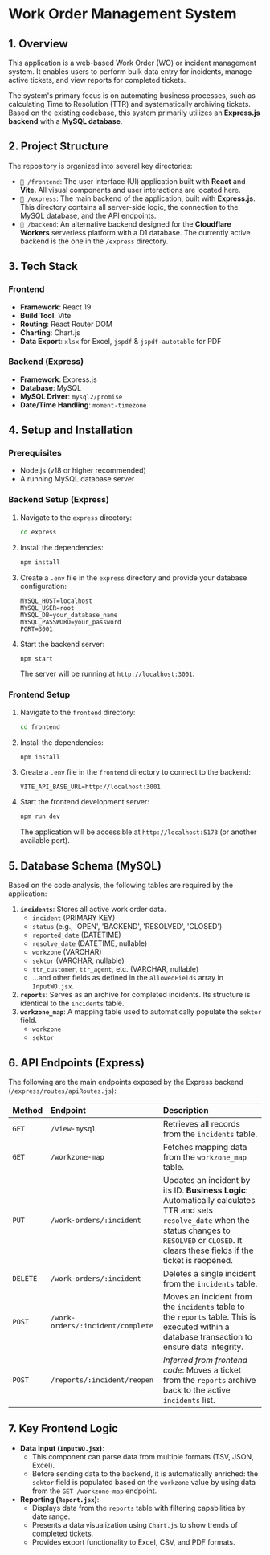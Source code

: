 # Work Order Management System

## 1. Overview

This application is a web-based Work Order (WO) or incident management system. It enables users to perform bulk data entry for incidents, manage active tickets, and view reports for completed tickets.

The system's primary focus is on automating business processes, such as calculating Time to Resolution (TTR) and systematically archiving tickets. Based on the existing codebase, this system primarily utilizes an **Express.js backend** with a **MySQL database**.

## 2. Project Structure

The repository is organized into several key directories:

-   `📁 /frontend`: The user interface (UI) application built with **React** and **Vite**. All visual components and user interactions are located here.
-   `📁 /express`: The main backend of the application, built with **Express.js**. This directory contains all server-side logic, the connection to the MySQL database, and the API endpoints.
-   `📁 /backend`: An alternative backend designed for the **Cloudflare Workers** serverless platform with a D1 database. The currently active backend is the one in the `/express` directory.

## 3. Tech Stack

### Frontend
-   **Framework**: React 19
-   **Build Tool**: Vite
-   **Routing**: React Router DOM
-   **Charting**: Chart.js
-   **Data Export**: `xlsx` for Excel, `jspdf` & `jspdf-autotable` for PDF

### Backend (Express)
-   **Framework**: Express.js
-   **Database**: MySQL
-   **MySQL Driver**: `mysql2/promise`
-   **Date/Time Handling**: `moment-timezone`

## 4. Setup and Installation

### Prerequisites
-   Node.js (v18 or higher recommended)
-   A running MySQL database server

### Backend Setup (Express)
1.  Navigate to the `express` directory:
    ```bash
    cd express
    ```
2.  Install the dependencies:
    ```bash
    npm install
    ```
3.  Create a `.env` file in the `express` directory and provide your database configuration:
    ```env
    MYSQL_HOST=localhost
    MYSQL_USER=root
    MYSQL_DB=your_database_name
    MYSQL_PASSWORD=your_password
    PORT=3001
    ```
4.  Start the backend server:
    ```bash
    npm start
    ```
    The server will be running at `http://localhost:3001`.

### Frontend Setup
1.  Navigate to the `frontend` directory:
    ```bash
    cd frontend
    ```
2.  Install the dependencies:
    ```bash
    npm install
    ```
3.  Create a `.env` file in the `frontend` directory to connect to the backend:
    ```env
    VITE_API_BASE_URL=http://localhost:3001
    ```
4.  Start the frontend development server:
    ```bash
    npm run dev
    ```
    The application will be accessible at `http://localhost:5173` (or another available port).

## 5. Database Schema (MySQL)

Based on the code analysis, the following tables are required by the application:

1.  **`incidents`**: Stores all active work order data.
    -   `incident` (PRIMARY KEY)
    -   `status` (e.g., 'OPEN', 'BACKEND', 'RESOLVED', 'CLOSED')
    -   `reported_date` (DATETIME)
    -   `resolve_date` (DATETIME, nullable)
    -   `workzone` (VARCHAR)
    -   `sektor` (VARCHAR, nullable)
    -   `ttr_customer`, `ttr_agent`, etc. (VARCHAR, nullable)
    -   ...and other fields as defined in the `allowedFields` array in `InputWO.jsx`.
2.  **`reports`**: Serves as an archive for completed incidents. Its structure is identical to the `incidents` table.
3.  **`workzone_map`**: A mapping table used to automatically populate the `sektor` field.
    -   `workzone`
    -   `sektor`

## 6. API Endpoints (Express)

The following are the main endpoints exposed by the Express backend (`/express/routes/apiRoutes.js`):

| Method | Endpoint                      | Description                                                                                                                                                                                                                                                                                             |
| :----- | :---------------------------- | :------------------------------------------------------------------------------------------------------------------------------------------------------------------------------------------------------------------------------------------------------------------------------------------------------ |
| `GET`  | `/view-mysql`                 | Retrieves all records from the `incidents` table.                                                                                                                                                                     |
| `GET`  | `/workzone-map`               | Fetches mapping data from the `workzone_map` table.                                                                                                                                                             |
| `PUT`  | `/work-orders/:incident`      | Updates an incident by its ID. **Business Logic**: Automatically calculates TTR and sets `resolve_date` when the status changes to `RESOLVED` or `CLOSED`. It clears these fields if the ticket is reopened. |
| `DELETE`| `/work-orders/:incident`    | Deletes a single incident from the `incidents` table.                                                                                                                                                           |
| `POST` | `/work-orders/:incident/complete` | Moves an incident from the `incidents` table to the `reports` table. This is executed within a database transaction to ensure data integrity.                                                               |
| `POST` | `/reports/:incident/reopen`   | *Inferred from frontend code*: Moves a ticket from the `reports` archive back to the active `incidents` list.                                                                                                        |

## 7. Key Frontend Logic

-   **Data Input (`InputWO.jsx`)**:
    -   This component can parse data from multiple formats (TSV, JSON, Excel).
    -   Before sending data to the backend, it is automatically enriched: the `sektor` field is populated based on the `workzone` value by using data from the `GET /workzone-map` endpoint.
-   **Reporting (`Report.jsx`)**:
    -   Displays data from the `reports` table with filtering capabilities by date range.
    -   Presents a data visualization using `Chart.js` to show trends of completed tickets.
    -   Provides export functionality to Excel, CSV, and PDF formats.
